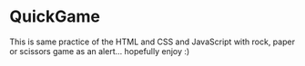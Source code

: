 # QuickGame
This is same practice of the HTML and CSS and JavaScript with rock, paper or scissors game as an alert... hopefully enjoy :) 
